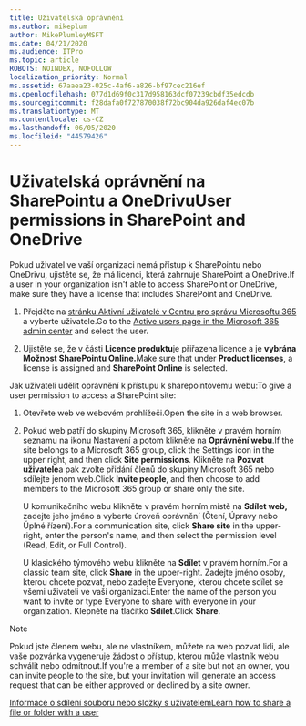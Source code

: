 ```yaml
---
title: Uživatelská oprávnění
ms.author: mikeplum
author: MikePlumleyMSFT
ms.date: 04/21/2020
ms.audience: ITPro
ms.topic: article
ROBOTS: NOINDEX, NOFOLLOW
localization_priority: Normal
ms.assetid: 67aaea23-025c-4af6-a826-bf97cec216ef
ms.openlocfilehash: 077d1d69f0c317d958163dcf07239cbdf35edcdb
ms.sourcegitcommit: f28dafa0f727870038f72bc904da926daf4ec07b
ms.translationtype: MT
ms.contentlocale: cs-CZ
ms.lasthandoff: 06/05/2020
ms.locfileid: "44579426"
---
```

# <a name="user-permissions-in-sharepoint-and-onedrive"></a><span data-ttu-id="a12a0-102">Uživatelská oprávnění na SharePointu a OneDrivu</span><span class="sxs-lookup"><span data-stu-id="a12a0-102">User permissions in SharePoint and OneDrive</span></span>

<span data-ttu-id="a12a0-103">Pokud uživatel ve vaší organizaci nemá přístup k SharePointu nebo OneDrivu, ujistěte se, že má licenci, která zahrnuje SharePoint a OneDrive.</span><span class="sxs-lookup"><span data-stu-id="a12a0-103">If a user in your organization isn't able to access SharePoint or OneDrive, make sure they have a license that includes SharePoint and OneDrive.</span></span> 
  
1. <span data-ttu-id="a12a0-104">Přejděte na [stránku Aktivní uživatelé v Centru pro správu Microsoftu 365](https://portal.office.com/adminportal/home#/users) a vyberte uživatele.</span><span class="sxs-lookup"><span data-stu-id="a12a0-104">Go to the [Active users page in the Microsoft 365 admin center](https://portal.office.com/adminportal/home#/users) and select the user.</span></span> 
    
2. <span data-ttu-id="a12a0-105">Ujistěte se, že v části **Licence produktu**je přiřazena licence a je **vybrána Možnost SharePointu Online.**</span><span class="sxs-lookup"><span data-stu-id="a12a0-105">Make sure that under **Product licenses**, a license is assigned and **SharePoint Online** is selected.</span></span> 
    
 <span data-ttu-id="a12a0-106">Jak uživateli udělit oprávnění k přístupu k sharepointovému webu:</span><span class="sxs-lookup"><span data-stu-id="a12a0-106">To give a user permission to access a SharePoint site:</span></span> 
  
1. <span data-ttu-id="a12a0-107">Otevřete web ve webovém prohlížeči.</span><span class="sxs-lookup"><span data-stu-id="a12a0-107">Open the site in a web browser.</span></span>
    
2. <span data-ttu-id="a12a0-108">Pokud web patří do skupiny Microsoft 365, klikněte v pravém horním seznamu na ikonu Nastavení a potom klikněte na **Oprávnění webu**.</span><span class="sxs-lookup"><span data-stu-id="a12a0-108">If the site belongs to a Microsoft 365 group, click the Settings icon in the upper right, and then click **Site permissions**.</span></span> <span data-ttu-id="a12a0-109">Klikněte na **Pozvat uživatele**a pak zvolte přidání členů do skupiny Microsoft 365 nebo sdílejte jenom web.</span><span class="sxs-lookup"><span data-stu-id="a12a0-109">Click **Invite people**, and then choose to add members to the Microsoft 365 group or share only the site.</span></span> 
    
    <span data-ttu-id="a12a0-110">U komunikačního webu klikněte v pravém horním místě na **Sdílet web,** zadejte jeho jméno a vyberte úroveň oprávnění (Čtení, Úpravy nebo Úplné řízení).</span><span class="sxs-lookup"><span data-stu-id="a12a0-110">For a communication site, click **Share site** in the upper-right, enter the person's name, and then select the permission level (Read, Edit, or Full Control).</span></span> 
    
    <span data-ttu-id="a12a0-111">U klasického týmového webu klikněte na **Sdílet** v pravém horním.</span><span class="sxs-lookup"><span data-stu-id="a12a0-111">For a classic team site, click **Share** in the upper-right.</span></span> <span data-ttu-id="a12a0-112">Zadejte jméno osoby, kterou chcete pozvat, nebo zadejte Everyone, kterou chcete sdílet se všemi uživateli ve vaší organizaci.</span><span class="sxs-lookup"><span data-stu-id="a12a0-112">Enter the name of the person you want to invite or type Everyone to share with everyone in your organization.</span></span> <span data-ttu-id="a12a0-113">Klepněte na tlačítko **Sdílet**.</span><span class="sxs-lookup"><span data-stu-id="a12a0-113">Click **Share**.</span></span>
    
> [!NOTE]
> <span data-ttu-id="a12a0-114">Pokud jste členem webu, ale ne vlastníkem, můžete na web pozvat lidi, ale vaše pozvánka vygeneruje žádost o přístup, kterou může vlastník webu schválit nebo odmítnout.</span><span class="sxs-lookup"><span data-stu-id="a12a0-114">If you're a member of a site but not an owner, you can invite people to the site, but your invitation will generate an access request that can be either approved or declined by a site owner.</span></span> 
  
[<span data-ttu-id="a12a0-115">Informace o sdílení souboru nebo složky s uživatelem</span><span class="sxs-lookup"><span data-stu-id="a12a0-115">Learn how to share a file or folder with a user</span></span>](https://go.microsoft.com/fwlink/?linkid=533408)
  

